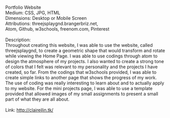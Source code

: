 Portfolio Website
<br>
Medium: CSS, JPG, HTML
<br>
Dimensions: Desktop or Mobile Screen
<br> 
Attributions: threejsplaygnd.brangerbriz.net,
<br>
Atom, Github, w3schools, freenom.com, Pinterest
<br>
<br>
Description:
<br>
Throughout creating this website, I was able to use the website, called threejsplaygnd, to create a geometric shape that would transform and rotate while viewing the Home Page. I was able to use codings through atom to design the atmosphere of my projects. I also wanted to create a strong tone of colors that I felt was relevant to my personality and the projects I have created, so far. From the codings that w3schools provided, I was able to create simple links to another page that shows the progress of my work. The use of coding was really interesting to learn about and to actually apply to my website. For the mini projects page, I was able to use a template provided that allowed images of my small assignments to present a small part of what they are all about. 
<br>
<br>
Link: http://clairejlin.tk/
